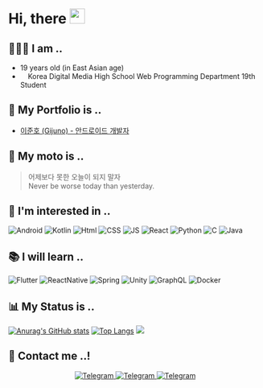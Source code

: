# Hi, there <img src="https://raw.githubusercontent.com/MartinHeinz/MartinHeinz/master/wave.gif" width="30px">

## 🧑🏻‍💻 I am ..
* 19 years old (in East Asian age)
*  <img src="https://www.dimigo.hs.kr/files/attach/xeicon/favicon.ico" width="11px"> Korea Digital Media High School Web Programming Department 19th Student

## 💼 My Portfolio is ..
* [이준호 (Gijuno) - 안드로이드 개발자](https://gijuno-me.notion.site/Gijuno-3209d9971ed044e8b4c78c70fe9dbbe3)

## 📜 My moto is ..
> 어제보다 못한 오늘이 되지 말자 <br>
> Never be worse today than yesterday.

## 🥰 I'm interested in ..
<img alt="Android" src="https://img.shields.io/badge/Android-3DDC84?style=for-the-badge&logo=android&logoColor=white"/> <img alt="Kotlin" src="https://img.shields.io/badge/kotlin-%230095D5.svg?style=for-the-badge&logo=kotlin&logoColor=white"/> <img alt="Html" src="https://img.shields.io/badge/HTML5-E34F26?style=for-the-badge&logo=html5&logoColor=white"/> <img alt="CSS" src="https://img.shields.io/badge/CSS3-1572B6?style=for-the-badge&logo=css3&logoColor=white"/> <img alt="JS" src="https://img.shields.io/badge/JavaScript-F7DF1E?style=for-the-badge&logo=javascript&logoColor=black"/> <img alt="React" src="https://img.shields.io/badge/React-20232A?style=for-the-badge&logo=react&logoColor=61DAFB"/> <img alt="Python" src="https://img.shields.io/badge/Python-3776AB?style=for-the-badge&logo=python&logoColor=white"/> <img alt="C" src="https://img.shields.io/badge/C-00599C?style=for-the-badge&logo=c&logoColor=white"/> <img alt="Java" src="https://img.shields.io/badge/Java-ED8B00?style=for-the-badge&logo=java&logoColor=white"/>

## 📚 I will learn ..
<img alt="Flutter" src="https://img.shields.io/badge/Flutter-02569B?style=for-the-badge&logo=flutter&logoColor=white"/> <img alt="ReactNative" src="https://img.shields.io/badge/React_Native-20232A?style=for-the-badge&logo=react&logoColor=61DAFB"/> <img alt="Spring" src="https://img.shields.io/badge/Spring-6DB33F?style=for-the-badge&logo=spring&logoColor=white"/> <img alt="Unity" src="https://img.shields.io/badge/Unity-100000?style=for-the-badge&logo=unity&logoColor=white"/> <img alt="GraphQL" src="https://img.shields.io/badge/GraphQl-E10098?style=for-the-badge&logo=graphql&logoColor=white"/> <img alt="Docker" src="https://img.shields.io/badge/Docker-2CA5E0?style=for-the-badge&logo=docker&logoColor=white"/>

## 📊 My Status is ..
[![Anurag's GitHub stats](https://github-readme-stats.vercel.app/api?username=gijuno&count_private=true&show_icons=true&bg_color=angle,4BC4E5,4BC4E5,B4DBE5,EACE97,EACE97&title_color=FFFFFF&text_color=ECF4FF&icon_color=FFFFFF)](https://github.com/anuraghazra/github-readme-stats)
[![Top Langs](https://github-readme-stats.vercel.app/api/top-langs/?username=Gijuno&langs_count=10&count_private=true&show_icons=true&bg_color=angle,4BC4E5,4BC4E5,B4DBE5,EACE97,EACE97&title_color=FFFFFF&text_color=FFFFFF&icon_color=FFFFFF&layout=compact)](https://github.com/anuraghazra/github-readme-stats)
<a href="https://opgc.me/#/users/gijuno" target="_blank"><img src="https://api.opgc.me/githubs/users/gijuno/tag/?theme=basic" /></a>

## 📱 Contact me ..!
<p align="center">
	<a href="https://discord.com/users/325845735692173323" target="_blank">
		<img alt="Telegram" src="https://img.shields.io/badge/Discord-7289DA?style=for-the-badge&logo=discord&logoColor=white"/> 
	</a>
	<a href="https://www.facebook.com/profile.php?id=100014822836144" target="_blank">
		<img alt="Telegram" src="https://img.shields.io/badge/Facebook-1877F2?style=for-the-badge&logo=facebook&logoColor=white"/> 
	</a>
	<a href="itx.ljh.developer@gmail.com" target="_blank">
		<img alt="Telegram" src="https://img.shields.io/badge/Gmail-D14836?style=for-the-badge&logo=gmail&logoColor=white"/> 
	</a>
</p>
